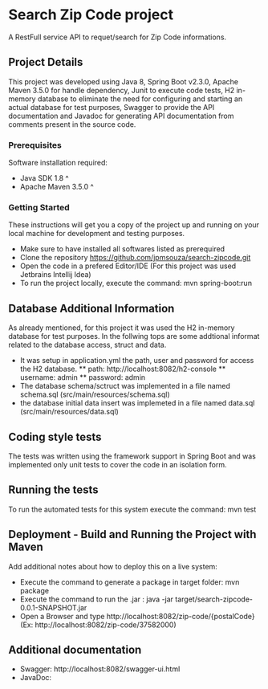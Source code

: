 # Search Zip Code project
A RestFull service API to requet/search for Zip Code informations.

## Project Details
This project was developed using Java 8, Spring Boot v2.3.0, Apache Maven 3.5.0 for handle dependency, Junit to execute code tests, H2 in-memory database to eliminate the need for configuring and starting an actual database for test purposes, Swagger to provide the API documentation and Javadoc for generating API documentation from comments present in the source code.

### Prerequisites

Software installation required:
- Java SDK 1.8 ^
- Apache Maven 3.5.0 ^

### Getting Started

These instructions will get you a copy of the project up and running on your local machine for development and testing purposes. 

* Make sure to have installed all softwares listed as prerequired
* Clone the repository https://github.com/jpmsouza/search-zipcode.git
* Open the code in a prefered Editor/IDE (For this project was used Jetbrains Intellij Idea)
* To run the project locally, execute the command: mvn spring-boot:run

## Database Additional Information

As already mentioned, for this project it was used the H2 in-memory database for test purposes. In the follwing tops are some addtional informat related to the  database access, struct and data.
* It was setup in application.yml the path, user and password for access the H2 database.
** path: http://localhost:8082/h2-console
** username: admin
** password: admin
* The database schema/sctruct was implemented in a file named schema.sql (src/main/resources/schema.sql)
* the database initial data insert was implemeted in a file named data.sql (src/main/resources/data.sql)

## Coding style tests

The tests was written using the framework support in Spring Boot and was implemented only unit tests to cover the code in an isolation form.

## Running the tests

To run the automated tests for this system execute the command: mvn test

## Deployment - Build and Running the Project with Maven

Add additional notes about how to deploy this on a live system:

* Execute the command to generate a package in target folder: mvn package
* Execute the command to run the .jar : java -jar target/search-zipcode-0.0.1-SNAPSHOT.jar
* Open a Browser and type http://localhost:8082/zip-code/{postalCode} (Ex: http://localhost:8082/zip-code/37582000)

## Additional documentation
* Swagger: http://localhost:8082/swagger-ui.html
* JavaDoc: 
